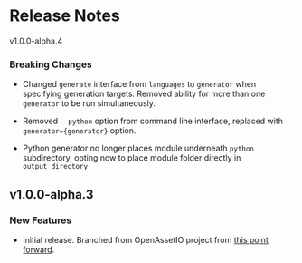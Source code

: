 Release Notes
=============

v1.0.0-alpha.4

### Breaking Changes

- Changed `generate` interface from `languages` to `generator` when
  specifying generation targets. Removed ability for more than one
  `generator` to be run simultaneously.

- Removed `--python` option from command line interface, replaced with
  `--generator={generator}` option.

- Python generator no longer places module underneath `python`
  subdirectory, opting now to place module folder directly in
  `output_directory`

v1.0.0-alpha.3
--------------

### New Features

- Initial release. Branched from OpenAssetIO project from
 [this point forward](https://github.com/OpenAssetIO/OpenAssetIO/commit/a5a393178b522121e1afe2fdac4da1f4c81ac9d4).

